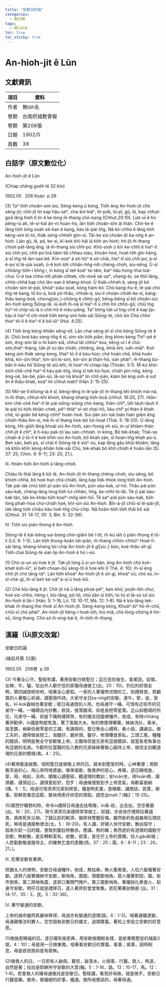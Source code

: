 ```yaml
---
title: "安歇日的論"
categories:
  - 無分類
tags:
  - 無lo̍h名
toc: true
toc_sticky: true
---
```


# An-hioh-ji̍t ê Lūn

## 文獻資訊

| 項目 | 資料 |
|---|---|
| 作者 | 無lo̍h名 |
| 卷期 | 台南府城教會報 |
| 卷期 | 第206張 |
| 日期 | 1902/5 |
| 頁數 | 39 |

## 白話字（原文數位化）

An-hioh-ji̍t ê Lūn

(Chiap chêng goe̍h tē 32 bīn)

1902.05   206 Koàn  p.39

(3) Taⁿ tio̍h choân-sim siú. Sèng-keng ū kóng, Tio̍h ēng An-hioh-ji̍t chò sèng-ji̍t; chit-ji̍t lín kap hāu-seⁿ, cha-bó͘-kiáⁿ, lô͘-po̍k, lú-pī, gû, lû, kap chhut-goā lâng hioh tī lín ê ke lóng m̄-thang chò-kang (Chhut.20:10). Lia̍t-uī ê hó pêng-iú ah, tē-sì-kài án-ni hoan-hù, lán tio̍h choân-sim ài thàn. Chi̍t-ke ê lâng tio̍h lóng soah sè-kan ê kang, kàu lé-pài-tn̂g. Nā kò͘-chhù ê lâng tio̍h kèng-sim kî-tó, tha̍k sèng-chheh gîm-si. Tāi-ke siú choân-ji̍t ka-nn̂g ê an-hioh. Liân gû, lê, pē, ke-si, kī-kok khì-hâi iā tio̍h an-hioh; hit-ji̍t m̄-thang chioh pa̍t-lâng ēng. iā m̄-thang siú chi̍t-po͘. Khó-sioh ū kīn ke-chhī ê hiaⁿ-tī siú chi̍t-po͘, chi̍t-po͘ toà tiàm-lāi chhau-siàu, khoán-hoè, hoat-lo̍h gîn-hāng, á-sī tn̂g-té lân-san bē. Kīn-soaⁿ á sit-tiûⁿ ê só͘-chāi, hiaⁿ-tī siú chi̍t-po͘, á-sī ē-po͘ sî lé-pài soah, ū-ê koh khì chhân-hn̂g-ni̍h chèng-choh, siu-sêng. Ū-sî chhāng-tio̍h-i khǹg i, in kóng sī teh koáⁿ ta-tâm, kiaⁿ-liáu hong-thai toā-chuí. Ū-ê toà chhù-ni̍h pha̍k-chhek, chí-moē sé-saⁿ, cheng-bí, oe thô͘-lâng, chhò-chhâ kap chò lân-san ê khang-khoè. Ū tha̍k-chheh ê, sèng-ji̍t bô choân-sim lé-pài, khoàⁿ siáu-soat, kóng hàm-kó͘. Chò kang-hu-ê, lé-pài chò tn̂g-té kang, tô kù-á, boâ pó͘-thâu, chha̍k-á, siu-lí choán-chia̍h ke-si, kang-thâu kang-boé, chiong[sic.]-chióng ê chhò-gō͘, bêng-bêng sī bô choân-siú An-hioh kèng Siōng-tè. iū-koh m̄-nā sī hiaⁿ-tī ū chit-hō chhò-gō͘, chiū tng tiúⁿ-ló chip-sū iā ū chit-hō ê mâu-pēng. Taⁿ khǹg lia̍t-uī tng-chit ê kap ji̍p-kàu ê hiaⁿ-tī chí-moē tio̍h kèng-sim ho̍k-sāi Siōng-tè, chò sìn Chú chho͘ thiaⁿ tō-lí ê hiaⁿ-tī ê bô͘-iūⁿ (Hut. 4:25).

(4) Tio̍h ēng kèng-khiân sêng-si̍t. Lán chai sèng-ji̍t sī chò kèng Siōng-tè ê ji̍t. Chiū boē kàu sèng-tn̂g ê sî, sim-sîn tio̍h piān; ēng khim-kèng Thiⁿ-pē ê sim, ēng-sim lâi o-ló kám-siā, chhuì lâi chhiùⁿ koa, kèng-uì I ê chû-sim,thiàⁿ-thàng, ta̍k-ji̍t sù lán chia̍h, chhēng, ēng, khiā-khí, oa̍h-miāⁿ. Koh kèng sim tha̍k sèng-keng, thiaⁿ tō-lí ê kàu-hùn; chē hoān chē, khiā hoān khiā, kín-sīn thiaⁿ, kín-sīn kì-sim, kín-sīn ài thàn-hó, oàn pháiⁿ; m̄-thang bú-bān tì-kàu hō͘ Siōng-tè siū-khì, m̄ hoaⁿ-hí chiap-la̍p (Thoân. 5:1). M̄-kú khó-sioh chē-chē hiaⁿ-tī kàu pài-tn̂g, lóng sī teh kù-hun, chia̍h pin-nn̂g, kóng êng-oē, bé-bē, pān-sū. Iâ-so͘ nā khoàⁿ lín chit-pān, kiám bē ēng soh-á sut lín ê thâu-khak, koáⁿ lín chhut mah? (Hān 2: 15-25).

(5) Mô͘-se tī khòng-iá ê sî, bēng-lēng in lé-pài-ji̍t m̄-thang khì khioh má-ná, in m̄-thàn, chhut-khì khioh, khang-khang tio̍h-boâ (chhut. 16:20, 27). Hiān-kim chē-chē hiaⁿ-tī lé-pài siông-siông chò-kang, thàn-chîⁿ, ia̍h ta̍uh-ta̍uh tī lé-pài tú-tio̍h khiàn-chek, pēⁿ-thiàⁿ sí-sit chai-hō, liáu-chîⁿ pí thàn ê khah chē, iû-goân bē kéng-chhíⁿ hoán-hoé. Sui-jiân sin-iok bián hiah giâm ēng chio̍h-thâu tìm-sí, mā m̄-sī thang hoè-bô lu̍t-hoat (Thài. 5: 18-20). Ū-lâng kóng, Hó-gia̍h lâng khoài siú An-hioh, sàn-hiong oh siú; in-uī khiàm-thàn chi̍t-ji̍t ê chîⁿ, ē tì-kàu pak-tó͘ iau sàn-chhiah. ìn kóng, Bô tek-khak; Thài-se chiah-ê ū tō-lí ê kok khîn-siú An-hioh, bô khah sàn, sī hoán-tńg khah pù-ū. Beh sàn, beh pù, sī chāi tī Siōng-tè ê siúⁿ-sù, kap lâng gâu khiû-khiām; lâng nā khîn-khîn kèng-khiân ho̍k-sāi Chú, tek-khak bô khit-chia̍h ê hoān-lān (Si. 37: 25; Chim. 6: 6-11; 23: 20, 21.).

III. Hoān-tio̍h An-hioh ū tāng-choē.

Chiàu Iû-thài lâng ê lu̍t-lē, An-hioh-ji̍t m̄-thang chèng-choh, siu-sêng, bô khioh-chhâ, bô hoé-hun chú-chia̍h, lâng kap lio̍k-thiok lóng tio̍h An-hioh. Ta̍k pài-la̍k chiū tio̍h pī-pān siú An-hioh, pûn sàu-kak, uî-hō. Thâu pái pûn sàu-kak, chèng-lâng lóng tio̍h tuì chhân, hn̂g, ke-chhī tò-lâi. Tē-jī pài sàu-kak tân, ta̍k ke-kháu tio̍h koaiⁿ-mn̂g iám-hō͘. Tē saⁿ-pái pûn sàu-kak, tio̍h lóng phah-hoa chú-chia̍h hoé, khí-sin siú An-hioh. Bîn-á-ji̍t chiū-sī lé-pài-ji̍t, ta̍k-lâng tio̍h chiâu-kàu hoē-tn̂g chū-chi̍p. Nā hoān-tio̍h tio̍h thâi bô sià (Chhut. 31: 14-17, 35: 3, Bîn. 5: 32-36).

IV. Tio̍h siú piàn-thong ê An-hioh.

Siōng-tè ê kài-bēng sui-bóng chin-giâm bē î-tit, m̄-kú ia̍h ū piàn-thong ê tō-lí (Lō͘. 6: 1-5). Lán tio̍h thong-koân ta̍t-piàn, m̄-thang chhin-chhiūⁿ Hoat-lī-sài lâng, khang-khang kò͘-chip An-hioh-ji̍t ê gī[sic.]-bûn, koè-thâu si̍t-gī. Tio̍h chai Siōng-tè siat-li̍p An-hioh ê hó ì-sù.

(1) Chò si-un sù-hok ê ji̍t. Ta̍k-ji̍t lóng ū si un-tián, ēng An-hioh chò koh-khah koh-iūⁿ, sī beh choan-bū sèng-tô͘ ê hok-khì (I Thê. 4: 10); m̄-sī ēng chi̍t-ji̍t chò tāng-tàⁿ. Lán tio̍h khoàⁿ An-hioh-ji̍t ê si̍t-gī, khoàⁿ sū; chò sū, in-sî-chè-gî, m̄-sī beh ké-oāⁿ á-sī ū hoè-bô.

(2) Chò kiù-lâng ê ji̍t. Chi̍t-ji̍t nā ū lâng phoà-pēⁿ, kan-khó͘, poa̍h-lo̍h chuí, hoé sio-chhù, hêng-i, kiù-lâng, pò͘-tō, chū-jiân sī tio̍h; tú-tú sī Iâ-so͘ só͘ siú An-hioh ê tāi-ì (Hān. 5: 1-16, Lō͘. 13: 10-17, Má. 12: 1-8). Nā ē kiù-lâng tek-khak m̄-thang the-thok sī An-hioh-ji̍t. Sèng-keng kóng, Khoàⁿ-kìⁿ hó m̄-chò, chiū-sī chò pháiⁿ. An-hioh-ji̍t hêng-i hoat-io̍h, kiù miā, chò lóng-chóng ê hó-sū, lóng thang. Chò só͘ m̄-eng-kai ê, m̄-tio̍h m̄-thang.

## 漢羅（Ùi原文改寫）

安歇日的論

(接前月第 32面)

1902.05   206卷  p.39

(3) 今著全心守。聖經有講，著用安歇日做聖日；這日恁佮後生，查某囝，奴僕，女婢，牛，驢，佮出外人歇佇恁的家攏毋通做工(出。20：10)。列位的好朋友啊，第四誡按呢吩咐，咱著全心愛趁。一家的人著攏煞世間的工，到禮拜堂。若顧厝的人著敬心祈禱，讀聖冊吟詩。大家守全日ka-nn̂g的安歇。連牛，犂，爸，家私，kī-kok器械也著安歇；彼日毋通借別人用。也毋通守一晡。可惜有近街市的兄弟守一晡，一晡蹛店內抄數，款貨，發落銀項，抑是長短零星賣。近山抑穡場的所在，兄弟守一晡，抑是下晡時禮拜煞，有的閣去田園裡種作，收成。有時chhāng著伊勸伊，in講是咧趕焦澹，驚了風颱大水。有的帶厝裡曝粟，姊妹洗衫，舂米，挨塗礱，剉柴佮做零星的工課。有讀冊的，聖日無全心禮拜，看小說，講譀古。做工夫的，禮拜做長短工，淘鋸仔，磨斧頭，鑿仔，修理賺食家私，工頭工尾，種種的錯誤，明明是無全守安歇敬上帝。又閣毋但是兄弟有這號錯誤，就當長老執事也有這號的毛病。今勸列位當職的佮入教的兄弟姊妹著敬心服侍上帝，做信主初聽道理的兄弟的模樣(弗。4：25)。

(4)著用敬虔誠實。咱知聖日是做敬上帝的日。就未到聖堂的時，心神著便；用欽敬天爸的心，用心來呵咾感謝，喙來唱歌，敬畏伊的慈心，疼痛，逐日賜咱食，穿，用，徛起，活命。閣敬心讀聖經，聽道理的教訓；坐hoān坐，徛hoān徛，謹慎聽，謹慎記心，謹慎愛趁好，怨歹；毋通侮慢致到予上帝受氣，毋歡喜接納(傳。5：1)。毋過可惜濟濟兄弟到拜堂，攏是咧炙薰，食檳榔，講閒話，買賣，辦事。耶穌若看恁這範，敢袂用索仔捽恁的頭殼，趕恁出mah？(翰2：15-25)。

(5)摩西佇曠野的時，命令in禮拜日毋通去抾嗎哪，in毋-趁，出去抾，空空著磨(出。16：20，27)。現今濟濟兄弟禮拜常常做工，趁錢，亦沓沓佇禮拜拄著譴責，病疼死失災禍，了錢比趁的較濟，猶原袂警醒反悔。雖然新約免遐嚴用石頭抌死，嘛毋是通廢無律法(太。5：18-20)。有人講，好額人快守安歇，散凶僫守；因為欠趁一日的錢，會致到腹肚枵散赤。應講，無的確；泰西遮的有道理的國勤守安歇，無較散，是反轉較富有。欲散，欲富，是在佇上帝的賞賜，佮人gâu虯儉；人若勤勤敬虔服侍主，的確無乞食的患難(詩。37：25；箴。6：6-11；23：20，21。)。

III. 犯著安歇有重罪。

照猶太人的律例，安歇日毋通種作，收成，無抾柴，無火薰煮食，人佮六畜攏著安歇。逐拜六就著備辦守安歇，歕哨角，圍號。頭擺歕哨角，眾人攏著對田，園，街市倒來。第二拜哨角霆，逐家口著關門掩戶。第三擺歕哨角，著攏拍化煮食火，起身守安歇。明仔日就是禮拜日，逐人著齊到會堂聚集。若犯著著刣無赦 (出。31：14-17，35：3，民。5：32-36)。

IV. 著守變通的安歇。

上帝的誡命雖罔真嚴袂移得，毋過亦有變通的道理(路。6：1-5)。咱著通權達變，毋通親像法利賽人，空空固執安歇日的儀文，過頭實義。著知上帝設立安歇的好意思。

(1)做施恩賜福的日。逐日攏有施恩典，用安歇做閣較各樣，是欲專務聖徒的福氣(I 提。4：10)；毋是用一日做重擔。咱著看安歇日的實義，看事；做事，因時制宜，毋是欲改換抑是有廢無。

(2)做救人的日。一日若有人破病，艱苦，跋落水，火燒厝，行醫，救人，佈道，自然是著；拄拄是耶穌所守安歇的大意(翰。5：1-16，路。13：10-17，馬。12：1-8)。若會救人的確毋通推託是安歇日。聖經講，看見好毋做，就是做歹。安歇日行醫發藥，救命，做攏總的好事，攏通。做所毋應該的，毋著毋通。
